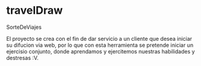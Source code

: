 # travelDraw
SorteDeViajes

El proyecto se crea con el fin de dar servicio a un cliente que desea iniciar su difucion via web, por lo que con esta herramienta se pretende iniciar un ejercisio conjunto, donde aprendamos y ejercitemos nuestras habilidades y destresas :V.
